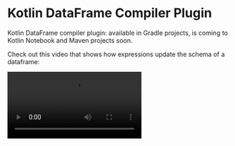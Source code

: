 # Kotlin DataFrame Compiler Plugin

Kotlin DataFrame compiler plugin: available in Gradle projects, is coming to Kotlin Notebook and Maven projects soon.

Check out this video that shows how expressions update the schema of a dataframe: 


<video src="compiler_plugin.mp4" controls=""/>

## Setup

Install [IntelliJ IDEA EAP](https://www.jetbrains.com/idea/nextversion/). 
Going forward, compiler plugin updates will be released with Kotlin plugin updates. 
Next release: 2025.2

Setup plugins in `build.gradle.kts`:

```kotlin
kotlin("jvm") version "%compilerPluginKotlinVersion%"
```

```kotlin
kotlin("plugin.dataframe") version "%compilerPluginKotlinVersion%"
```

Setup library dependency:
```kotlin
implementation("org.jetbrains.kotlinx:dataframe:%dataFrameVersion%")
```

Plugin is released as a dev version, available in this maven repository:

```kotlin
maven("https://packages.jetbrains.team/maven/p/kt/dev/")
```

Setup repositories for dependencies in `build.gradle.kts`:
```kotlin
repositories {
    maven("https://packages.jetbrains.team/maven/p/kt/dev/")
    mavenCentral()
}
```

Setup repositories for plugins in `settings.gradle.kts`
```kotlin
pluginManagement {
    repositories {
        maven("https://packages.jetbrains.team/maven/p/kt/dev/")
        mavenCentral()
        gradlePluginPortal()
    }
}
```

Add this line to `gradle.properties`: 
```properties
kotlin.incremental=false
```
 
`Sync` the project.

Disabling incremental compilation will no longer be necessary
when https://youtrack.jetbrains.com/issue/KT-66735 is resolved.

## Features overview

### Static interpretation of DataFrame API

Plugin evaluates dataframe operations, given compile-time known arguments such as constant String, resolved types, property access calls.
It updates the return type of the function call to provide properties that match column names and types.
The goal is to reflect the result of operations you apply to dataframe in types and have convenient typed API 

```kotlin
val weatherData = dataFrameOf(
    "time" to columnOf(0, 1, 2, 4, 5, 7, 8, 9),
    "temperature" to columnOf(12.0, 14.2, 15.1, 15.9, 17.9, 15.6, 14.2, 24.3),
    "humidity" to columnOf(0.5, 0.32, 0.11, 0.89, 0.68, 0.57, 0.56, 0.5)
)

weatherData.filter { temperature > 15.0 }.print()
```

The schema of DataFrame, as the compiler plugin sees it,
is displayed when you hover on an expression or variable:

![image.png](schema_info.png)

### @DataSchema declarations

Untyped DataFrame can be assigned a data schema - top-level interface or class that describes names and types of columns in the dataframe.

```kotlin
@DataSchema
data class Repositories(
    @ColumnName("full_name")
    val fullName: String,
    @ColumnName("html_url")
    val htmlUrl: java.net.URL,
    @ColumnName("stargazers_count")
    val stargazersCount: Int,
    val topics: String,
    val watchers: Int
)

fun main() {
    val df = DataFrame
        .readCsv("https://raw.githubusercontent.com/Kotlin/dataframe/master/data/jetbrains_repositories.csv")
        .convertTo<Repositories>()

    df.filter { stargazersCount > 50 }.print()
}
```

[Learn more](dataSchema.md) about data schema declarations
